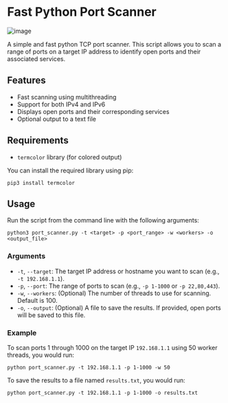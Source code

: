 

# Fast Python Port Scanner

![image](https://github.com/user-attachments/assets/e4b400b5-aa61-4244-9722-300066d842e3)

A simple and fast python TCP port scanner. This script allows you to scan a range of ports on a target IP address to identify open ports and their associated services.

## Features

- Fast scanning using multithreading
- Support for both IPv4 and IPv6
- Displays open ports and their corresponding services
- Optional output to a text file

## Requirements

- `termcolor` library (for colored output)

You can install the required library using pip:

```
pip3 install termcolor
```

## Usage

Run the script from the command line with the following arguments:

```
python3 port_scanner.py -t <target> -p <port_range> -w <workers> -o <output_file>
```

### Arguments

- `-t`, `--target`: The target IP address or hostname you want to scan (e.g., `-t 192.168.1.1`).
- `-p`, `--port`: The range of ports to scan (e.g., `-p 1-1000` or `-p 22,80,443`).
- `-w`, `--workers`: (Optional) The number of threads to use for scanning. Default is 100.
- `-o`, `--output`: (Optional) A file to save the results. If provided, open ports will be saved to this file.

### Example

To scan ports 1 through 1000 on the target IP `192.168.1.1` using 50 worker threads, you would run:

```
python port_scanner.py -t 192.168.1.1 -p 1-1000 -w 50
```

To save the results to a file named `results.txt`, you would run:

```
python port_scanner.py -t 192.168.1.1 -p 1-1000 -o results.txt
```
